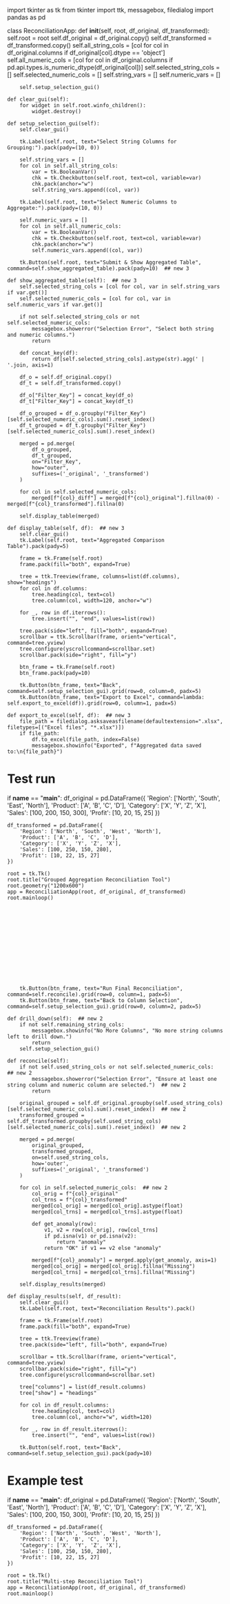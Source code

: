 import tkinter as tk
from tkinter import ttk, messagebox, filedialog
import pandas as pd

class ReconciliationApp:
    def __init__(self, root, df_original, df_transformed):
        self.root = root
        self.df_original = df_original.copy()
        self.df_transformed = df_transformed.copy()
        self.all_string_cols = [col for col in df_original.columns if df_original[col].dtype == 'object']
        self.all_numeric_cols = [col for col in df_original.columns if pd.api.types.is_numeric_dtype(df_original[col])]
        self.selected_string_cols = []
        self.selected_numeric_cols = []
        self.string_vars = []
        self.numeric_vars = []

        self.setup_selection_gui()

    def clear_gui(self):
        for widget in self.root.winfo_children():
            widget.destroy()

    def setup_selection_gui(self):
        self.clear_gui()

        tk.Label(self.root, text="Select String Columns for Grouping:").pack(pady=(10, 0))

        self.string_vars = []
        for col in self.all_string_cols:
            var = tk.BooleanVar()
            chk = tk.Checkbutton(self.root, text=col, variable=var)
            chk.pack(anchor="w")
            self.string_vars.append((col, var))

        tk.Label(self.root, text="Select Numeric Columns to Aggregate:").pack(pady=(10, 0))

        self.numeric_vars = []
        for col in self.all_numeric_cols:
            var = tk.BooleanVar()
            chk = tk.Checkbutton(self.root, text=col, variable=var)
            chk.pack(anchor="w")
            self.numeric_vars.append((col, var))

        tk.Button(self.root, text="Submit & Show Aggregated Table", command=self.show_aggregated_table).pack(pady=10)  ## new 3

    def show_aggregated_table(self):  ## new 3
        self.selected_string_cols = [col for col, var in self.string_vars if var.get()]
        self.selected_numeric_cols = [col for col, var in self.numeric_vars if var.get()]

        if not self.selected_string_cols or not self.selected_numeric_cols:
            messagebox.showerror("Selection Error", "Select both string and numeric columns.")
            return

        def concat_key(df):
            return df[self.selected_string_cols].astype(str).agg(' | '.join, axis=1)

        df_o = self.df_original.copy()
        df_t = self.df_transformed.copy()

        df_o["Filter_Key"] = concat_key(df_o)
        df_t["Filter_Key"] = concat_key(df_t)

        df_o_grouped = df_o.groupby("Filter_Key")[self.selected_numeric_cols].sum().reset_index()
        df_t_grouped = df_t.groupby("Filter_Key")[self.selected_numeric_cols].sum().reset_index()

        merged = pd.merge(
            df_o_grouped,
            df_t_grouped,
            on="Filter_Key",
            how="outer",
            suffixes=('_original', '_transformed')
        )

        for col in self.selected_numeric_cols:
            merged[f"{col}_diff"] = merged[f"{col}_original"].fillna(0) - merged[f"{col}_transformed"].fillna(0)

        self.display_table(merged)

    def display_table(self, df):  ## new 3
        self.clear_gui()
        tk.Label(self.root, text="Aggregated Comparison Table").pack(pady=5)

        frame = tk.Frame(self.root)
        frame.pack(fill="both", expand=True)

        tree = ttk.Treeview(frame, columns=list(df.columns), show="headings")
        for col in df.columns:
            tree.heading(col, text=col)
            tree.column(col, width=120, anchor="w")

        for _, row in df.iterrows():
            tree.insert("", "end", values=list(row))

        tree.pack(side="left", fill="both", expand=True)
        scrollbar = ttk.Scrollbar(frame, orient="vertical", command=tree.yview)
        tree.configure(yscrollcommand=scrollbar.set)
        scrollbar.pack(side="right", fill="y")

        btn_frame = tk.Frame(self.root)
        btn_frame.pack(pady=10)

        tk.Button(btn_frame, text="Back", command=self.setup_selection_gui).grid(row=0, column=0, padx=5)
        tk.Button(btn_frame, text="Export to Excel", command=lambda: self.export_to_excel(df)).grid(row=0, column=1, padx=5)

    def export_to_excel(self, df):  ## new 3
        file_path = filedialog.asksaveasfilename(defaultextension=".xlsx", filetypes=[("Excel files", "*.xlsx")])
        if file_path:
            df.to_excel(file_path, index=False)
            messagebox.showinfo("Exported", f"Aggregated data saved to:\n{file_path}")


# Test run
if __name__ == "__main__":
    df_original = pd.DataFrame({
        'Region': ['North', 'South', 'East', 'North'],
        'Product': ['A', 'B', 'C', 'D'],
        'Category': ['X', 'Y', 'Z', 'X'],
        'Sales': [100, 200, 150, 300],
        'Profit': [10, 20, 15, 25]
    })

    df_transformed = pd.DataFrame({
        'Region': ['North', 'South', 'West', 'North'],
        'Product': ['A', 'B', 'C', 'D'],
        'Category': ['X', 'Y', 'Z', 'X'],
        'Sales': [100, 250, 150, 280],
        'Profit': [10, 22, 15, 27]
    })

    root = tk.Tk()
    root.title("Grouped Aggregation Reconciliation Tool")
    root.geometry("1200x600")
    app = ReconciliationApp(root, df_original, df_transformed)
    root.mainloop()








    
        
        
        
        
        
        tk.Button(btn_frame, text="Run Final Reconciliation", command=self.reconcile).grid(row=0, column=1, padx=5)
        tk.Button(btn_frame, text="Back to Column Selection", command=self.setup_selection_gui).grid(row=0, column=2, padx=5)

    def drill_down(self):  ## new 2
        if not self.remaining_string_cols:
            messagebox.showinfo("No More Columns", "No more string columns left to drill down.")
            return
        self.setup_selection_gui()

    def reconcile(self):
        if not self.used_string_cols or not self.selected_numeric_cols:  ## new 2
            messagebox.showerror("Selection Error", "Ensure at least one string column and numeric column are selected.")  ## new 2
            return

        original_grouped = self.df_original.groupby(self.used_string_cols)[self.selected_numeric_cols].sum().reset_index()  ## new 2
        transformed_grouped = self.df_transformed.groupby(self.used_string_cols)[self.selected_numeric_cols].sum().reset_index()  ## new 2

        merged = pd.merge(
            original_grouped,
            transformed_grouped,
            on=self.used_string_cols,
            how='outer',
            suffixes=('_original', '_transformed')
        )

        for col in self.selected_numeric_cols:  ## new 2
            col_orig = f"{col}_original"
            col_trns = f"{col}_transformed"
            merged[col_orig] = merged[col_orig].astype(float)
            merged[col_trns] = merged[col_trns].astype(float)

            def get_anomaly(row):
                v1, v2 = row[col_orig], row[col_trns]
                if pd.isna(v1) or pd.isna(v2):
                    return "anomaly"
                return "OK" if v1 == v2 else "anomaly"

            merged[f"{col}_anomaly"] = merged.apply(get_anomaly, axis=1)
            merged[col_orig] = merged[col_orig].fillna("Missing")
            merged[col_trns] = merged[col_trns].fillna("Missing")

        self.display_results(merged)

    def display_results(self, df_result):
        self.clear_gui()
        tk.Label(self.root, text="Reconciliation Results").pack()

        frame = tk.Frame(self.root)
        frame.pack(fill="both", expand=True)

        tree = ttk.Treeview(frame)
        tree.pack(side="left", fill="both", expand=True)

        scrollbar = ttk.Scrollbar(frame, orient="vertical", command=tree.yview)
        scrollbar.pack(side="right", fill="y")
        tree.configure(yscrollcommand=scrollbar.set)

        tree["columns"] = list(df_result.columns)
        tree["show"] = "headings"

        for col in df_result.columns:
            tree.heading(col, text=col)
            tree.column(col, anchor="w", width=120)

        for _, row in df_result.iterrows():
            tree.insert("", "end", values=list(row))

        tk.Button(self.root, text="Back", command=self.setup_selection_gui).pack(pady=10)


# Example test
if __name__ == "__main__":
    df_original = pd.DataFrame({
        'Region': ['North', 'South', 'East', 'North'],
        'Product': ['A', 'B', 'C', 'D'],
        'Category': ['X', 'Y', 'Z', 'X'],
        'Sales': [100, 200, 150, 300],
        'Profit': [10, 20, 15, 25]
    })

    df_transformed = pd.DataFrame({
        'Region': ['North', 'South', 'West', 'North'],
        'Product': ['A', 'B', 'C', 'D'],
        'Category': ['X', 'Y', 'Z', 'X'],
        'Sales': [100, 250, 150, 280],
        'Profit': [10, 22, 15, 27]
    })

    root = tk.Tk()
    root.title("Multi-step Reconciliation Tool")
    app = ReconciliationApp(root, df_original, df_transformed)
    root.mainloop()

<!---
AditiKollur/AditiKollur is a ✨ special ✨ repository because its `README.md` (this file) appears on your GitHub profile.
You can click the Preview link to take a look at your changes.
--->
